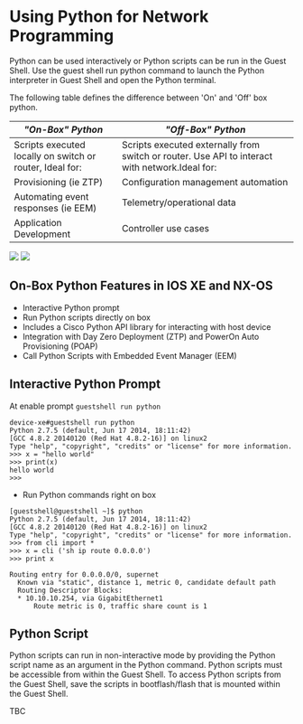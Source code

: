 # Using Python for Network Programming

Python can be used interactively or Python scripts can be run in the Guest Shell. Use the guest shell run python command to launch the Python interpreter in Guest Shell and open the Python terminal.

The following table defines the difference between 'On' and 'Off' box python.

|*"On-Box" Python* |*"Off-Box" Python* |
|------------ | -------------|
|Scripts executed locally on switch or router, Ideal for: |Scripts executed externally from switch or router. Use API to interact with network.Ideal for:|
|Provisioning (ie ZTP)|Configuration management automation|
|Automating event responses (ie EEM)|Telemetry/operational data|
|Application Development|Controller use cases|

![](/posts/files/python_at_the_edge/images/cisco_logo.png) ![](/posts/files/python_at_the_edge/images/python_small_logo.png) 

## On-Box Python Features in IOS XE and NX-OS
- Interactive Python prompt
- Run Python scripts directly on box
- Includes a Cisco Python API library for interacting with host device
- Integration with Day Zero Deployment (ZTP) and PowerOn Auto Provisioning (POAP)
- Call Python Scripts with Embedded Event Manager (EEM)

## Interactive Python Prompt

At enable prompt `guestshell run python`

```
device-xe#guestshell run python
Python 2.7.5 (default, Jun 17 2014, 18:11:42)
[GCC 4.8.2 20140120 (Red Hat 4.8.2-16)] on linux2
Type "help", "copyright", "credits" or "license" for more information.
>>> x = "hello world"
>>> print(x)
hello world
>>>
```

- Run Python commands right on box

```
[guestshell@guestshell ~]$ python
Python 2.7.5 (default, Jun 17 2014, 18:11:42)
[GCC 4.8.2 20140120 (Red Hat 4.8.2-16)] on linux2
Type "help", "copyright", "credits" or "license" for more information.
>>> from cli import *
>>> x = cli ('sh ip route 0.0.0.0')
>>> print x

Routing entry for 0.0.0.0/0, supernet
  Known via "static", distance 1, metric 0, candidate default path
  Routing Descriptor Blocks:
  * 10.10.10.254, via GigabitEthernet1
      Route metric is 0, traffic share count is 1
```
## Python Script

Python scripts can run in non-interactive mode by providing the Python script name as an argument in the Python command. Python scripts must be accessible from within the Guest Shell. To access Python scripts from the Guest Shell, save the scripts in bootflash/flash that is mounted within the Guest Shell.

TBC
